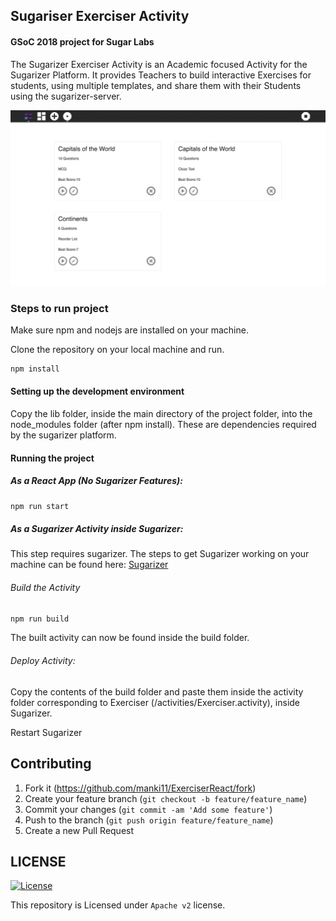 ## Sugariser Exerciser Activity

#### GSoC 2018 project for Sugar Labs

The Sugarizer Exerciser Activity is an Academic focused Activity for the Sugarizer Platform. It provides Teachers to build interactive Exercises for students, using multiple templates, and share them with their Students using the sugarizer-server.

![](screenshots/screenshots.gif)

### Steps to run project

Make sure npm and nodejs are installed on your machine.

Clone the repository on your local machine and run.

```bash
npm install
```

#### Setting up the development environment

Copy the lib folder, inside the main directory of the project folder, into the node_modules folder (after npm install). These are dependencies required by the sugarizer platform.

#### Running the project

##### As a React App (No Sugarizer Features):

```bash
npm run start
```

##### As a Sugarizer Activity inside Sugarizer:
This step requires sugarizer. The steps to get Sugarizer working on your machine can be found here:
[Sugarizer](https://github.com/llaske/sugarizer)

###### Build the Activity

```bash
npm run build
```

The built activity can now be found inside the build folder.

###### Deploy Activity:

Copy the contents of the build folder and paste them inside the activity folder corresponding to Exerciser (/activities/Exerciser.activity), inside Sugarizer.

Restart Sugarizer


## Contributing

1. Fork it (<https://github.com/manki11/ExerciserReact/fork>)
2. Create your feature branch (`git checkout -b feature/feature_name`)
3. Commit your changes (`git commit -am 'Add some feature'`)
4. Push to the branch (`git push origin feature/feature_name`)
5. Create a new Pull Request

## LICENSE

[![License](https://img.shields.io/badge/License-Apache%202.0-blue.svg)](https://opensource.org/licenses/Apache-2.0)

This repository is Licensed under ```Apache v2``` license.





